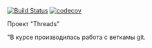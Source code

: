 [![Build Status](https://travis-ci.org/alexanderlebedev1989/job4j_threads.svg?branch=master)](https://travis-ci.org/alexanderlebedev1989/job4j_threads)
[![codecov](https://codecov.io/gh/alexanderlebedev1989/job4j_threads/branch/master/graph/badge.svg)](https://codecov.io/gh/alexanderlebedev1989/job4j_threads)

Проект "Threads"

"В курсе производилась работа с веткамы git.